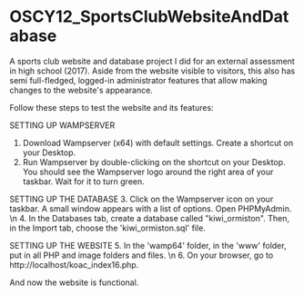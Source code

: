 # OSCY12_SportsClubWebsiteAndDatabase
A sports club website and database project I did for an external assessment in high school (2017). Aside from the website visible to visitors, this also has semi full-fledged, logged-in administrator features that allow making changes to the website's appearance.

Follow these steps to test the website and its features:

SETTING UP WAMPSERVER
1. Download Wampserver (x64) with default settings. Create a shortcut on your Desktop.
2. Run Wampserver by double-clicking on the shortcut on your Desktop. You should see the Wampserver logo around the right area of your taskbar. Wait for it to turn green.

SETTING UP THE DATABASE
3. Click on the Wampserver icon on your taskbar. A small window appears with a list of options. Open PHPMyAdmin. \n
4. In the Databases tab, create a database called "kiwi_ormiston". Then, in the Import tab, choose the 'kiwi_ormiston.sql' file.

SETTING UP THE WEBSITE
5. In the 'wamp64' folder, in the 'www' folder, put in all PHP and image folders and files. \n
6. On your browser, go to http://localhost/koac_index16.php.

And now the website is functional.
